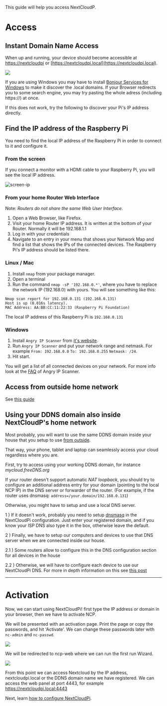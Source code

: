 [nc-wifi]: https://github.com/nextcloud/nextcloudpi/wiki/Configuration-Reference#nc-wifi

This guide will help you access NextCloudP.

# Access

## Instant Domain Name Access
When up and running, your device should become accessible at [https://nextcloudpi](https://nextcloudpi) or [https://nextcloudpi.local](https://nextcloudpi.local).

![](https://ownyourbits.com/wp-content/uploads/2017/09/local-access1.jpg)

If you are using Windows you may have to install [Bonjour Services for Windows](https://support.apple.com/kb/DL999)  to make it discover the .local domains. If your Browser redirects you to some search engine, you may try pasting the whole adress (including https://) at once.

If this does not work, try the following to discover your Pi's IP address directly.

## Find the IP address of the Raspberry Pi
You need to find the local IP address of the Raspberry Pi in order to connect to it and configure it.

### From the screen
If you connect a monitor with a HDMI cable to your Raspberry Pi, you will see the local IP address.

![screen-ip](https://ownyourbits.com/wp-content/uploads/2017/02/nextcloudpi_boot.jpg)

### From your home Router Web Interface
Note: *Routers do not share the same Web User Interface.*  
1. Open a Web Browser, like Firefox.
2. Visit your home Router IP address. It is written at the bottom of your Router. Normally it will be 192.168.1.1
3. Log in with your credentials
4. Navigate to an entry in your menu that shows your Network Map and find a list that shows the IPs of the connected devices. The Raspberry Pi's IP address should be listed there.

### Linux / Mac
1. Install `nmap` from your package manager.
2. Open a terminal 
3. Run the command `nmap -sP '192.168.0.*'`, where you have to replace the network IP (192.168.0) with yours.
You will see something like this:
```
Nmap scan report for 192.168.0.131 (192.168.0.131)
Host is up (0.016s latency).
MAC Address: AA:BB:CC:11:22:33 (Raspberry Pi Foundation)
```

The local IP address of this Raspberry Pi is `192.168.0.131`

### Windows
1. Install `Angry IP Scanner` from [it's website](http://angryip.org/).
2. Run `Angry IP Scanner` and put your network range and netmask. For example `From: 192.168.0.0` `To: 192.168.0.255` `Netmask: /24`.
3. Hit start.

You will get a list of all connected devices on your network. For more info look at the [FAQ](http://angryip.org/faq/) of Angry IP Scanner.

## Access from outside home network

See [this guide](https://github.com/nextcloud/nextcloudpi/wiki/How-to-access-from-outside-your-network)

## Using your DDNS domain also inside NextCloudP's home network

Most probably, you will want to use the same DDNS domain inside your house that you setup to use [from outside](https://github.com/nextcloud/nextcloudpi/wiki/How-to-access-from-outside-your-network).

That way, your phone, tablet and laptop can seamlessly access your cloud regardless where you are.

First, try to access using your working DDNS domain, for instance _mycloud.freeDNS.org_

If your router doesn't support automatic _NAT loopback_, you should try to configure an additional address entry for your domain (pointing to the local NCP IP) in the DNS server or forwarder of the router. (For example, if the router uses dnsmasq: `address=/your.domain/192.168.0.131`)

Otherwise, you might have to setup and use a local DNS server.

1 ) If it doesn't work, probably you need to setup [dnsmasq](https://github.com/nextcloud/nextcloudpi/wiki/Configuration-Reference#dnsmasq) in the NextCloudPi configuration. Just enter your registered domain, and if you know your ISP DNS also type it in the box, otherwise leave the default.

2 ) Finally, we have to setup our computers and devices to use that DNS server when we are connected inside our house.

  2.1 ) Some routers allow to configure this in the DNS configuration section for all devices in the house

  2.2 ) Otherwise, we will have to configure each device to use our NextCloudPi DNS. For more in depth information on this see [this post](https://ownyourbits.com/2017/03/09/dnsmasq-as-dns-cache-server-for-nextcloudpi-and-raspbian/)

---

# Activation

Now, we can start using NextCloudPi! first type the IP address or domain in your browser, then we have to activate NCP.

We will be presented with an activation page. Print the page or copy the passwords, and hit 'Activate'. We can change these passwords later with `nc-admin` and `nc-passwd`.

![](https://ownyourbits.com/wp-content/uploads/2018/04/ncp-activation.gif)

We will be redirected to ncp-web where we can run the first run Wizard.

![](https://ownyourbits.com/wp-content/uploads/2017/10/wizard-demo1.gif)

From this point we can access Nextcloud by the IP address, nextcloudpi.local or the DDNS domain name we have registered. We can access the web panel at port 4443, for example https://nextcloudpi.local:4443

Next, learn [how to configure NextCloudPi](https://github.com/nextcloud/nextcloudpi/wiki/How-to-configure-NextCloudPi).